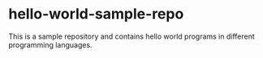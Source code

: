 # hello-world-sample-repo

This is a sample repository and contains hello world programs in different programming languages.
